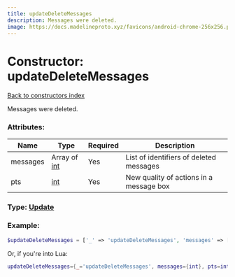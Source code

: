 ```yaml
---
title: updateDeleteMessages
description: Messages were deleted.
image: https://docs.madelineproto.xyz/favicons/android-chrome-256x256.png
---
```

# Constructor: updateDeleteMessages  
[Back to constructors index](index.md)



Messages were deleted.

### Attributes:

| Name     |    Type       | Required | Description |
|----------|---------------|----------|-------------|
|messages|Array of [int](../types/int.md) | Yes|List of identifiers of deleted messages|
|pts|[int](../types/int.md) | Yes|New quality of actions in a message box|



### Type: [Update](../types/Update.md)


### Example:

```php
$updateDeleteMessages = ['_' => 'updateDeleteMessages', 'messages' => [int, int], 'pts' => int];
```  


Or, if you're into Lua:

```lua
updateDeleteMessages={_='updateDeleteMessages', messages={int}, pts=int}

```


